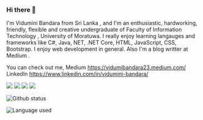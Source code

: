 ### Hi there 👋


I'm Vidumini Bandara from Sri Lanka , and I'm an enthusiastic, hardworking, friendly, flexible and creative undergraduate of Faculty of Information Technology , University of Moratuwa. I really enjoy learning langauges and frameworks like C#, Java, NET, .NET Core, HTML, JavaScript, CSS, Bootstrap. I enjoy web development in general. Also I'm a blog writter at Medium . 



You can check out me,
Medium https://vidumibandara23.medium.com/ 
LinkedIn https://www.linkedin.com/in/vidumini-bandara/



<img src="https://img.shields.io/badge/-JavaScript-F7DF1E?logo=JavaScript&logoColor=fff"> <img src="https://img.shields.io/badge/-HTML-e34f26?logo=html5&logoColor=fff"> <img src="https://img.shields.io/badge/-CSS-1572B6?logo=CSS3&logoColor=fff"> <img src="https://img.shields.io/badge/--512BD4?logo=.NET&logoColor=fff"> 

![Github status](https://github-readme-stats.vercel.app/api?username=Vidumini1998&count_private=true&show_icons=true&theme=radical)

![Language used](https://github-readme-stats.vercel.app/api/top-langs/?username=Vidumini1998&show_icons=true&theme=radical)
